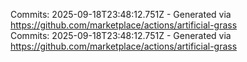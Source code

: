 Commits: 2025-09-18T23:48:12.751Z - Generated via https://github.com/marketplace/actions/artificial-grass
<br>
Commits: 2025-09-18T23:48:12.751Z - Generated via https://github.com/marketplace/actions/artificial-grass
<br>
